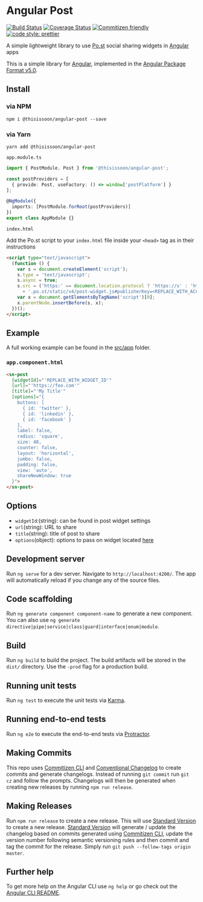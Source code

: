 # Angular Post

[![Build Status][travis-badge]][travis]
[![Coverage Status][coveralls-badge]][coveralls]
[![Commitizen friendly][commitizen-badge]][commitizen]
[![code style: prettier][prettier-badge]][prettier-badge-url]

A simple lightweight library to use [Po.st][post] social sharing widgets in [Angular][angular] apps

This is a simple library for [Angular][angular], implemented in the [Angular Package Format v5.0](https://docs.google.com/document/d/1CZC2rcpxffTDfRDs6p1cfbmKNLA6x5O-NtkJglDaBVs/edit#heading=h.k0mh3o8u5hx).

## Install

### via NPM

`npm i @thisissoon/angular-post --save`

### via Yarn

`yarn add @thisissoon/angular-post`

`app.module.ts`

```ts
import { PostModule, Post } from '@thisissoon/angular-post';

const postProviders = [
  { provide: Post, useFactory: () => window['postPlatform'] }
];

@NgModule({
  imports: [PostModule.forRoot(postProviders)]
})
export class AppModule {}
```

`index.html`

Add the Po.st script to your `index.html` file inside your `<head>` tag as in their instructions

```html
<script type="text/javascript">
  (function () {
    var s = document.createElement('script');
    s.type = 'text/javascript';
    s.async = true;
    s.src = ('https:' == document.location.protocol ? 'https://s' : 'http://i')
      + '.po.st/static/v4/post-widget.js#publisherKey=<REPLACE_WITH_ACCOUNT_ID>';
    var x = document.getElementsByTagName('script')[0];
    x.parentNode.insertBefore(s, x);
  })();
</script>
```

## Example

A full working example can be found in the [src/app](https://github.com/thisissoon/angular-post/tree/master/src/app) folder.

### `app.component.html`

```html
<sn-post
  [widgetId]="'REPLACE_WITH_WIDGET_ID'"
  [url]="'https://foo.com'"
  [title]="'My Title'"
  [options]="{
    buttons: [
      { id: 'twitter' },
      { id: 'linkedin' },
      { id: 'facebook' }
    ],
    label: false,
    radius: 'square',
    size: 48,
    counter: false,
    layout: 'horizontal',
    jumbo: false,
    padding: false,
    view: 'auto',
    shareNewWindow: true
  }">
</sn-post>
```

## Options

- `widgetId`:(string): can be found in post widget settings
- `url`(string): URL to share
- `title`(string): title of post to share
- `options`(object): options to pass on widget located [here][post-options]

## Development server

Run `ng serve` for a dev server. Navigate to `http://localhost:4200/`. The app will automatically reload if you change any of the source files.

## Code scaffolding

Run `ng generate component component-name` to generate a new component. You can also use `ng generate directive|pipe|service|class|guard|interface|enum|module`.

## Build

Run `ng build` to build the project. The build artifacts will be stored in the `dist/` directory. Use the `-prod` flag for a production build.

## Running unit tests

Run `ng test` to execute the unit tests via [Karma][karma].

## Running end-to-end tests

Run `ng e2e` to execute the end-to-end tests via [Protractor][protractor].

## Making Commits

This repo uses [Commitizen CLI][commitizen] and [Conventional Changelog][conventional-changelog] to create commits and generate changelogs. Instead of running `git commit` run `git cz` and follow the prompts. Changelogs will then be generated when creating new releases by running `npm run release`.

## Making Releases

Run `npm run release` to create a new release. This will use [Standard Version][standard-version] to create a new release. [Standard Version][standard-version] will generate / update the changelog based on commits generated using [Commitizen CLI][commitizen], update the version number following semantic versioning rules and then commit and tag the commit for the release. Simply run `git push --follow-tags origin master`.

## Further help

To get more help on the Angular CLI use `ng help` or go check out the [Angular CLI README][angular-cli-readme].

[travis]: https://travis-ci.org/thisissoon/angular-post
[travis-badge]: https://travis-ci.org/thisissoon/angular-post.svg?branch=master
[coveralls]: https://coveralls.io/github/thisissoon/angular-post?branch=master
[coveralls-badge]: https://coveralls.io/repos/github/thisissoon/angular-post/badge.svg?branch=master
[prettier-badge]: https://img.shields.io/badge/code_style-prettier-ff69b4.svg?style=shield
[prettier-badge-url]: https://github.com/prettier/prettier
[post]: https://www.po.st/
[post-options]: https://post.zendesk.com/hc/en-us/articles/208458026-v4-Global-Configuration-window-pwidget-config-
[angular]: https://angular.io/
[commitizen]: http://commitizen.github.io/cz-cli/
[commitizen-badge]: https://img.shields.io/badge/commitizen-friendly-brightgreen.svg
[conventional-changelog]: https://github.com/conventional-changelog/conventional-changelog
[standard-version]: https://github.com/conventional-changelog/standard-version
[karma]: https://karma-runner.github.io
[protractor]: http://www.protractortest.org/
[angular-cli]: https://github.com/angular/angular-cli
[angular-cli-readme]: https://github.com/angular/angular-cli/blob/master/README.md
